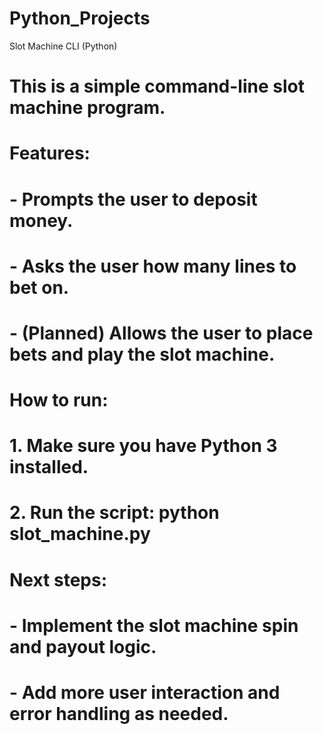 # Python_Projects
Slot Machine CLI (Python)
#
# This is a simple command-line slot machine program.
#
# Features:
# - Prompts the user to deposit money.
# - Asks the user how many lines to bet on.
# - (Planned) Allows the user to place bets and play the slot machine.
#
# How to run:
# 1. Make sure you have Python 3 installed.
# 2. Run the script: python slot_machine.py
#
# Next steps:
# - Implement the slot machine spin and payout logic.
# - Add more user interaction and error handling as needed.
